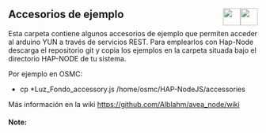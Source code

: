 ## Accesorios de ejemplo <a href="https://github.com/Alblahm/Voice-Controled-Aquarium/blob/master/Hap-Node_Code/README.es.md"><img src="https://github.com/Alblahm/Voice-Controled-Acuarium/blob/master/img/Flag_of_Spain.png" align="right" hspace="0" vspace="0" width="35px"></a> <a href="https://github.com/Alblahm/Voice-Controled-Aquarium/blob/master/Hap-Node_Code/README.md"><img src="https://github.com/Alblahm/Voice-Controled-Acuarium/blob/master/img/Flag_of_Union.png" align="right" hspace="0" vspace="0" width="35px"></a>

Esta carpeta contiene algunos accesorios de ejemplo que permiten acceder al arduino YUN a través de servicios REST. Para emplearlos con Hap-Node descarga el repositorio git y copia los ejemplos en la carpeta situada bajo el directorio HAP-NODE de tu sistema.

 Por ejemplo en OSMC:
 * cp *Luz_Fondo_accessory.js /home/osmc/HAP-NodeJS/accessories


 Más información en la wiki https://github.com/Alblahm/avea_node/wiki
 

#### Note: 
